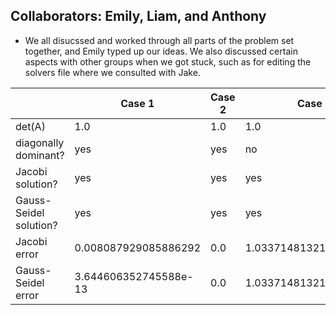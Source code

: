 
## Collaborators: Emily, Liam, and Anthony
* We all disucssed and worked through all parts of the problem set together, and Emily typed up our ideas. We also discussed certain aspects with other groups when we got stuck, such as for editing the solvers file where we consulted with Jake.


|      | Case 1 |Case 2  | Case 3|
|------|--------|--------|-------|
|det(A)|  1.0 | 1.0 | 1.0 |
|diagonally dominant?| yes | yes | no |
|Jacobi solution?| yes | yes| yes |
|Gauss-Seidel solution?| yes | yes | yes|
|Jacobi error| 0.008087929085886292 | 0.0 | 1.0337148132181489e176 |
|Gauss-Seidel error| 3.644606352745588e-13 | 0.0 | 1.0337148132181489e176 |
